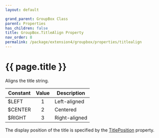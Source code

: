 ```yaml
---
layout: default

grand_parent: GroupBox Class
parent: Properties
has_children: false
title: GroupBox.TitleAlign Property
nav_order: 8
permalink: /package/extension4/groupbox/properties/titlealign
---
```

# {{ page.title }}

Aligns the title string.

| Constant | Value | Description   |
|----------|:-----:|---------------|
| $LEFT   |   1   | Left-aligned  |
| $CENTER |   2   | Centered      |
| $RIGHT  |   3   | Right-aligned |

The display position of the title is specified by the <a href="/package/extension4/groupbox/properties/titleposition">TitlePosition</a> property.